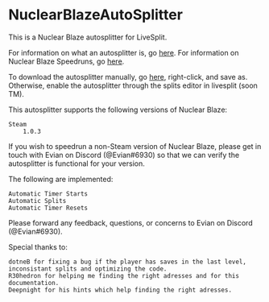 # NuclearBlazeAutoSplitter

This is a Nuclear Blaze autosplitter for LiveSplit.

For information on what an autosplitter is, go [here](https://github.com/LiveSplit/LiveSplit.AutoSplitters/blob/master/README.md). For information on Nuclear Blaze Speedruns, go [here](https://www.speedrun.com/nuclear_blaze/).

To download the autosplitter manually, go [here](https://raw.githubusercontent.com/cmmm976/NuclearBlazeAutoSplitter/main/Nuclear%20Blaze%20Autosplitter.asl), right-click, and save as. Otherwise, enable the autosplitter through the splits editor in livesplit (soon TM).

This autosplitter supports the following versions of Nuclear Blaze:

    Steam
        1.0.3

If you wish to speedrun a non-Steam version of Nuclear Blaze, please get in touch with Evian on Discord (@Evian#6930) so that we can verify the autosplitter is functional for your version.

The following are implemented:

    Automatic Timer Starts
    Automatic Splits
    Automatic Timer Resets

Please forward any feedback, questions, or concerns to Evian on Discord (@Evian#6930).

Special thanks to:
    
    dotneB for fixing a bug if the player has saves in the last level, inconsistant splits and optimizing the code.
    R30hedron for helping me finding the right adresses and for this documentation.
    Deepnight for his hints which help finding the right adresses.

